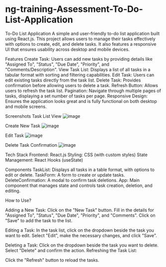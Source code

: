# ng-training-Assessment-To-Do-List-Application

To-Do List Application
A simple and user-friendly to-do list application built using React.js. This project allows users to manage their tasks effectively with options to create, edit, and delete tasks. It also features a responsive UI that ensures usability across desktop and mobile devices.

Features
Create Task: Users can add new tasks by providing details like "Assigned To", "Status", "Due Date", "Priority", and "Comments/Description".
View Task List: Displays a list of all tasks in a tabular format with sorting and filtering capabilities.
Edit Task: Users can edit existing tasks directly from the task list.
Delete Task: Provides confirmation before allowing users to delete a task.
Refresh Button: Allows users to refresh the task list.
Pagination: Navigate through multiple pages of tasks, displaying a set number of tasks per page.
Responsive Design: Ensures the application looks great and is fully functional on both desktop and mobile screens.

Screenshots
Task List View
![image](https://github.com/user-attachments/assets/5c2832d4-bad7-4e11-98f0-ea37118e83bf)

Create New Task
![image](https://github.com/user-attachments/assets/827f0d2d-6814-48c4-b105-e080689332c5)

Edit Task
![image](https://github.com/user-attachments/assets/e958747f-b802-4f0a-9bf2-47df194dc7fd)

Delete Task Confirmation
![image](https://github.com/user-attachments/assets/55afa29f-145c-4eb6-8b83-5a70a55aa25f)

Tech Stack
Frontend: React.js
Styling: CSS (with custom styles)
State Management: React Hooks (useState)

Components
TaskList: Displays all tasks in a table format, with options to edit or delete.
TaskForm: A form to create or update tasks.
DeleteConfirmation: A modal to confirm task deletions.
App: Main component that manages state and controls task creation, deletion, and editing.

How to Use?

Adding a New Task:
Click on the "New Task" button.
Fill in the details for "Assigned To", "Status", "Due Date", "Priority", and "Comments".
Click on "Save" to add the task to the list.

Editing a Task:
In the task list, click on the dropdown beside the task you want to edit.
Select "Edit", make the necessary changes, and click "Save".

Deleting a Task:
Click on the dropdown beside the task you want to delete.
Select "Delete" and confirm the action.
Refreshing the Task List:

Click the "Refresh" button to reload the tasks.
